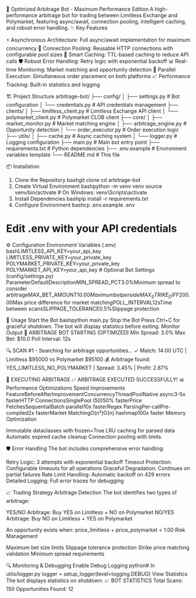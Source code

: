🚀 Optimized Arbitrage Bot - Maximum Performance Edition
A high-performance arbitrage bot for trading between Limitless Exchange and Polymarket, featuring async/await, connection pooling, intelligent caching, and robust error handling.
✨ Key Features

⚡ Asynchronous Architecture: Full async/await implementation for maximum concurrency
🔄 Connection Pooling: Reusable HTTP connections with configurable pool sizes
💾 Smart Caching: TTL-based caching to reduce API calls
🛡️ Robust Error Handling: Retry logic with exponential backoff
📊 Real-time Monitoring: Market matching and opportunity detection
🎯 Parallel Execution: Simultaneous order placement on both platforms
📈 Performance Tracking: Built-in statistics and logging

🏗️ Project Structure
arbitrage-bot/
├── config/
│   ├── settings.py          # Bot configuration
│   └── credentials.py       # API credentials management
├── clients/
│   ├── limitless_client.py  # Limitless Exchange API client
│   └── polymarket_client.py # Polymarket CLOB client
├── core/
│   ├── market_monitor.py    # Market matching engine
│   ├── arbitrage_engine.py  # Opportunity detection
│   └── order_executor.py    # Order execution logic
├── utils/
│   ├── cache.py            # Async caching system
│   └── logger.py           # Logging configuration
├── main.py                  # Main bot entry point
├── requirements.txt         # Python dependencies
├── .env.example            # Environment variables template
└── README.md               # This file

📦 Installation
1. Clone the Repository
bashgit clone <repository-url>
cd arbitrage-bot
2. Create Virtual Environment
bashpython -m venv venv
source venv/bin/activate  # On Windows: venv\Scripts\activate
3. Install Dependencies
bashpip install -r requirements.txt
4. Configure Environment
bashcp .env.example .env
# Edit .env with your API credentials
⚙️ Configuration
Environment Variables (.env)
bashLIMITLESS_API_KEY=your_api_key
LIMITLESS_PRIVATE_KEY=your_private_key
POLYMARKET_PRIVATE_KEY=your_private_key
POLYMARKET_API_KEY=your_api_key  # Optional
Bot Settings (config/settings.py)
ParameterDefaultDescriptionMIN_SPREAD_PCT3.0%Minimum spread to consider arbitrageMAX_BET_AMOUNT$10.00Maximum bet per sideMAX_STRIKE_DIFF$200.00Max price difference for market matchingPOLL_INTERVAL12sTime between scansSLIPPAGE_TOLERANCE0.5%Slippage protection

🚀 Usage
Start the Bot
bashpython main.py
Stop the Bot
Press Ctrl+C for graceful shutdown. The bot will display statistics before exiting.
Monitor Output
🚀 ARBITRAGE BOT STARTING (OPTIMIZED)
Min Spread:           3.0%
Max Bet:              $10.0
Poll Interval:        12s

🔍 SCAN #1 - Searching for arbitrage opportunities...
✓ Match: 14:00 UTC | Limitless $95000 vs Polymarket $95100
💰 Arbitrage found: YES_LIMITLESS_NO_POLYMARKET | Spread: 3.45% | Profit: 2.87%

🎯 EXECUTING ARBITRAGE
✅ ARBITRAGE EXECUTED SUCCESSFULLY!
📊 Performance Optimizations
Speed Improvements
FeatureBeforeAfterImprovementConcurrencyThreadPoolNative async3-5x fasterHTTP ConnectionsSinglePool (50)50% fasterPrice FetchesSequentialBatch parallel10x fasterRegex ParsingPer-callPre-compiled2x fasterMarket MatchingO(n²)O(n) hashmap100x faster
Memory Optimization

Immutable dataclasses with frozen=True
LRU caching for parsed data
Automatic expired cache cleanup
Connection pooling with limits

🛡️ Error Handling
The bot includes comprehensive error handling:

Retry Logic: 3 attempts with exponential backoff
Timeout Protection: Configurable timeouts for all operations
Graceful Degradation: Continues on partial failures
Rate Limit Handling: Automatic backoff on 429 errors
Detailed Logging: Full error traces for debugging

📈 Trading Strategy
Arbitrage Detection
The bot identifies two types of arbitrage:

YES/NO Arbitrage: Buy YES on Limitless + NO on Polymarket
NO/YES Arbitrage: Buy NO on Limitless + YES on Polymarket

An opportunity exists when: price_limitless + price_polymarket < 1.00
Risk Management

Maximum bet size limits
Slippage tolerance protection
Strike price matching validation
Minimum spread requirements

🔍 Monitoring & Debugging
Enable Debug Logging
python# In utils/logger.py
logger = setup_logger(level=logging.DEBUG)
View Statistics
The bot displays statistics on shutdown:
📈 BOT STATISTICS
Total Scans:          150
Opportunities Found:  12
